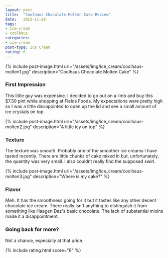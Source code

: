 ```yaml
---
layout: post
title:  "Coolhaus Chocolate Molten Cake Review"
date:   2015-11-29
tags:
- ice-cream
- coolhaus
categories:
- ice-cream
post-type: Ice Cream
rating: 6
---
```

{% include post-image.html url="/assets/img/ice_cream/coolhaus-molten1.jpg" description="Coolhaus Chocolate Molten Cake" %}

### First Impression
This little guy was expensive. I decided to go out on a limb and buy this $7.50 pint while shopping at Fields Foods. My expectations were pretty high so I was a little dissapointed to open up the lid and see a small amount of ice crystals on top.

{% include post-image.html url="/assets/img/ice_cream/coolhaus-molten2.jpg" description="A little icy on top" %}
### Texture
The texture was smooth. Probably one of the smoother ice creams I have tasted recently. There are little chunks of cake mixed in but, unfortunately, the quantity was very small. I also couldnt really find the supposed swirl.

{% include post-image.html url="/assets/img/ice_cream/coolhaus-molten3.jpg" description="Where is my cake?" %}
### Flavor
Meh. It has the smoothness going for it but it tastes like any other decent chocolate ice cream. There really isn't anything to distinguish it from something like Haagen Daz's basic chocolate. The lack of substantial mixins made it a disappointment.

### Going back for more?
Not a chance, especially at that price.

{% include rating.html score="6" %}
